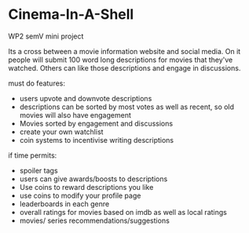 # Cinema-In-A-Shell

WP2 semV mini project

Its a cross between a movie information website and social media. On it people
will submit 100 word long descriptions for movies that they've watched. Others can like those descriptions and engage in discussions.

must do features:
- users upvote and downvote descriptions
- descriptions can be sorted by most votes as well as recent, so old movies will also have engagement
- Movies sorted by engagement and discussions
- create your own watchlist
- coin systems to incentivise writing descriptions

if time permits:
- spoiler tags
- users can give awards/boosts to descriptions
- Use coins to reward descriptions you like
- use coins to modify your profile page
- leaderboards in each genre
- overall ratings for movies based on imdb as well as local ratings
- movies/ series recommendations/suggestions
